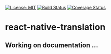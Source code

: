 [![License: MIT](https://img.shields.io/badge/License-MIT-yellow.svg)](https://opensource.org/licenses/MIT) [![Build Status](https://travis-ci.com/Exorth98/react-native-translation.svg?branch=master)](https://travis-ci.com/Exorth98/react-native-translation) [![Coverage Status](https://coveralls.io/repos/github/Exorth98/react-native-translation/badge.svg?branch=master)](https://coveralls.io/github/Exorth98/react-native-translation?branch=master)


# react-native-translation

## Working on documentation ...
